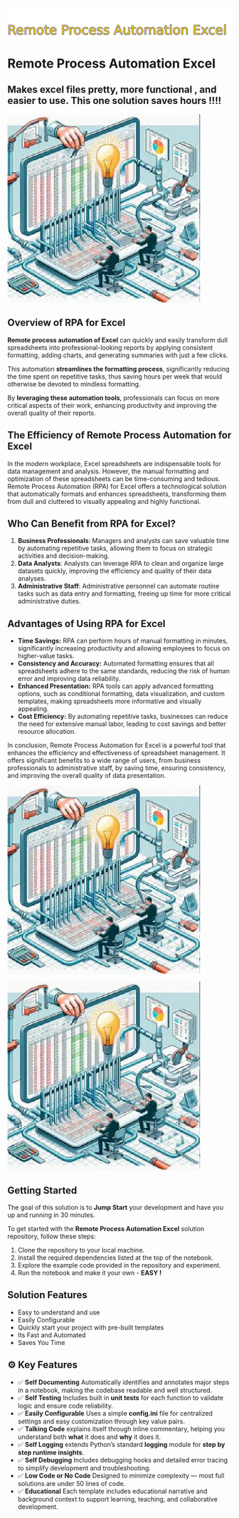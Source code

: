![Image image_filename](solution_sign.png)
    
# Remote Process Automation Excel 

## Makes excel files pretty, more functional , and easier to use.  This one solution saves hours !!!!

    
![Solution](code.png)

    

## Overview of RPA for Excel 

**Remote process automation of Excel** can quickly and easily transform dull spreadsheets into professional-looking reports by applying consistent formatting, adding charts, and generating summaries with just a few clicks. 

This automation **streamlines the formatting process**, significantly reducing the time spent on repetitive tasks, thus saving hours per week that would otherwise be devoted to mindless formatting. 

By **leveraging these automation tools**, professionals can focus on more critical aspects of their work, enhancing productivity and improving the overall quality of their reports.

## The Efficiency of Remote Process Automation for Excel

In the modern workplace, Excel spreadsheets are indispensable tools for data management and analysis. However, the manual formatting and optimization of these spreadsheets can be time-consuming and tedious. 
Remote Process Automation (RPA) for Excel offers a technological solution that automatically formats and enhances spreadsheets, transforming them from dull and cluttered to visually appealing and highly functional.

## Who Can Benefit from RPA for Excel?
1. **Business Professionals**: Managers and analysts can save valuable time by automating repetitive tasks, allowing them to focus on strategic activities and decision-making.
2. **Data Analysts**: Analysts can leverage RPA to clean and organize large datasets quickly, improving the efficiency and quality of their data analyses.
2. **Administrative Staff**: Administrative personnel can automate routine tasks such as data entry and formatting, freeing up time for more critical administrative duties.

## Advantages of Using RPA for Excel
- **Time Savings:** RPA can perform hours of manual formatting in minutes, significantly increasing productivity and allowing employees to focus on higher-value tasks.
- **Consistency and Accuracy:** Automated formatting ensures that all spreadsheets adhere to the same standards, reducing the risk of human error and improving data reliability.
- **Enhanced Presentation:** RPA tools can apply advanced formatting options, such as conditional formatting, data visualization, and custom templates, making spreadsheets more informative and visually appealing.
- **Cost Efficiency:** By automating repetitive tasks, businesses can reduce the need for extensive manual labor, leading to cost savings and better resource allocation.

In conclusion, Remote Process Automation for Excel is a powerful tool that enhances the efficiency and effectiveness of spreadsheet management. It offers significant benefits to a wide range of users, from business professionals to administrative staff, by saving time, ensuring consistency, and improving the overall quality of data presentation.

![Solution](code.png)

    
![Solution](code.png)

    
## Getting Started

The goal of this solution is to **Jump Start** your development and have you up and running in 30 minutes. 

To get started with the **Remote Process Automation Excel** solution repository, follow these steps:
1. Clone the repository to your local machine.
2. Install the required dependencies listed at the top of the notebook.
3. Explore the example code provided in the repository and experiment.
4. Run the notebook and make it your own - **EASY !**
    
## Solution Features

- Easy to understand and use  
- Easily Configurable 
- Quickly start your project with pre-built templates
- Its Fast and Automated
- Saves You Time 



## ⚙️ Key Features

- ✅ **Self Documenting** Automatically identifies and annotates major steps in a notebook, making the codebase readable and well structured.
- ✅ **Self Testing** Includes built in **unit tests** for each function to validate logic and ensure code reliability.
- ✅ **Easily Configurable** Uses a simple **config.ini** file for centralized settings and easy customization through key value pairs.
- ✅ **Talking Code** explains itself through inline commentary, helping you understand both **what** it does and **why** it does it.
- ✅ **Self Logging** extends Python’s standard **logging** module for **step by step runtime insights**.
- ✅ **Self Debugging** Includes debugging hooks and detailed error tracing to simplify development and troubleshooting.
- ✅ **Low Code or  No Code** Designed to minimize complexity — most full solutions are under 50 lines of code.
- ✅ **Educational** Each template includes educational narrative and background context to support learning, teaching, and collaborative development.

    